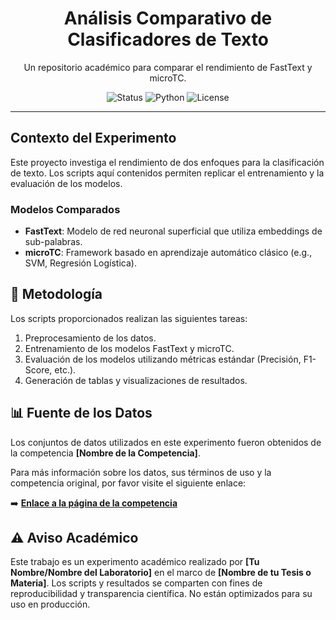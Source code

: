 <h1 align="center">Análisis Comparativo de Clasificadores de Texto</h1>
<p align="center">
  Un repositorio académico para comparar el rendimiento de FastText y microTC.
</p>

<p align="center">
  <img src="https://img.shields.io/badge/Status-Experimento_Académico-blue" alt="Status">
  <img src="https://img.shields.io/badge/Python-3.9-brightgreen" alt="Python">
  <img src="https://img.shields.io/badge/License-MIT-orange" alt="License">
</p>

---

## Contexto del Experimento

Este proyecto investiga el rendimiento de dos enfoques para la clasificación de texto. Los scripts aquí contenidos permiten replicar el entrenamiento y la evaluación de los modelos.

### Modelos Comparados
* **FastText**: Modelo de red neuronal superficial que utiliza embeddings de sub-palabras.
* **microTC**: Framework basado en aprendizaje automático clásico (e.g., SVM, Regresión Logística).

## 🔬 Metodología

Los scripts proporcionados realizan las siguientes tareas:
1.  Preprocesamiento de los datos.
2.  Entrenamiento de los modelos FastText y microTC.
3.  Evaluación de los modelos utilizando métricas estándar (Precisión, F1-Score, etc.).
4.  Generación de tablas y visualizaciones de resultados.


## 📊 Fuente de los Datos

Los conjuntos de datos utilizados en este experimento fueron obtenidos de la competencia **[Nombre de la Competencia]**.

Para más información sobre los datos, sus términos de uso y la competencia original, por favor visite el siguiente enlace:

➡️ **[Enlace a la página de la competencia](http://www.ejemplo.com/competencia)**


## ⚠️ Aviso Académico

Este trabajo es un experimento académico realizado por **[Tu Nombre/Nombre del Laboratorio]** en el marco de **[Nombre de tu Tesis o Materia]**. Los scripts y resultados se comparten con fines de reproducibilidad y transparencia científica. No están optimizados para su uso en producción.
